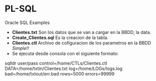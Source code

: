 # PL-SQL
Oracle SQL Examples

- **Clientes.txt** Son los datos que se van a cargar en la BBDD, la data.
- **Create_Clientes.sql** Es la creacion de la tabla.
- **Clientes.ctl** Archivo de cofiguracion de los parametros en la BBDD _Simple!!_
- Se ejecuta desde consola con el siguiente formato:

sqlldr user/pass control=/home/CTLs/Clientes.ctl DATA=/home/txtin/Clientes.txt log=/home/LOGs/logs.log bad=/home/txtout/err.bad rows=5000 errors=99999
